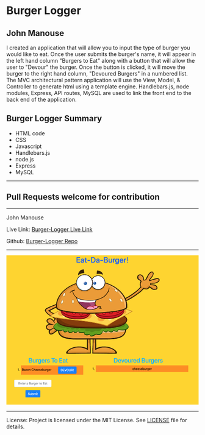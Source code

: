<h1>Burger Logger</h1>
<h2>John Manouse</h2>
<p>I created an application that will allow you to input the type of burger you would like to eat. Once the user submits the burger's name, it will appear in the left hand column "Burgers to Eat" along with a button that will allow the user to "Devour" the burger. Once the button is clicked, it will move the burger to the right hand column, "Devoured Burgers" in a numbered list. The MVC architectural pattern application will use the View, Model, & Controller to generate html using a template engine. Handlebars.js, node modules, Express, API routes, MySQL are used to link the front end to the back end of the application.</p>
<p>
</p>
 
<h2>Burger Logger Summary</h2>
<ul>
    <li>HTML code</li>
    <li>CSS</li>
    <li>Javascript</li>
    <li>Handlebars.js</li>
    <li>node.js</li>
    <li>Express</li>
    <li>MySQL</li>
</ul>
<hr>
<h2>Pull Requests welcome for contribution</h2>
<hr>
<p>John Manouse</p>
<p>Live Link: <a href="XXX">Burger-Logger Live Link</a></p>
<p>Github: <a href="https://github.com/Mirageg4/Burger-Logger">Burger-Logger Repo</a></p>

<hr>
<img src ="./public/img/BL-Screenshot.png"/>
<hr>              
<p>License: Project is licensed under the MIT License. 
See <a href ="LICENSE.md">LICENSE</a> file for details.